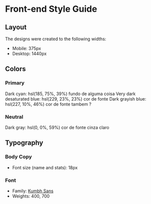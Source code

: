 # Front-end Style Guide

## Layout

The designs were created to the following widths:

- Mobile: 375px
- Desktop: 1440px

## Colors

### Primary

Dark cyan: hsl(185, 75%, 39%) fundo de alguma coisa
Very dark desaturated blue: hsl(229, 23%, 23%) cor de fonte
Dark grayish blue: hsl(227, 10%, 46%) cor de fonte tambem ?

### Neutral

Dark gray: hsl(0, 0%, 59%) cor de fonte cinza claro

## Typography

### Body Copy

- Font size (name and stats): 18px

### Font

- Family: [Kumbh Sans](https://fonts.google.com/specimen/Kumbh+Sans)
- Weights: 400, 700
